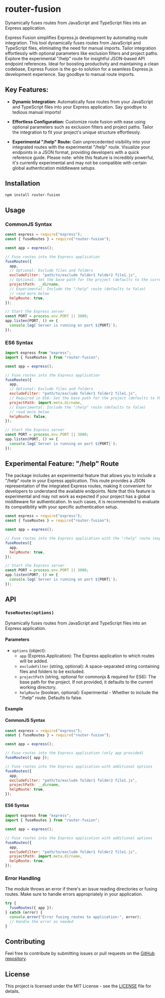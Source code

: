 # router-fusion

Dynamically fuses routes from JavaScript and TypeScript files into an Express application.

Express Fusion simplifies Express.js development by automating route integration. This tool dynamically fuses routes from JavaScript and TypeScript files, eliminating the need for manual imports. Tailor integration effortlessly with optional parameters like exclusion filters and project paths. Explore the experimental "/help" route for insightful JSON-based API endpoint references. Ideal for boosting productivity and maintaining a clean codebase, Express Fusion is the go-to solution for a seamless Express.js development experience. Say goodbye to manual route imports.

## Key Features:

- **Dynamic Integration:** Automatically fuse routes from your JavaScript and TypeScript files into your Express application. Say goodbye to tedious manual imports!

- **Effortless Configuration:** Customize route fusion with ease using optional parameters such as exclusion filters and project paths. Tailor the integration to fit your project's unique structure effortlessly.

- **Experimental "/help" Route:** Gain unprecedented visibility into your integrated routes with the experimental "/help" route. Visualize your endpoints in a JSON format, providing developers with a quick reference guide. Please note: while this feature is incredibly powerful, it's currently experimental and may not be compatible with certain global authentication middleware setups.


## Installation

```bash
npm install router-fusion
```

## Usage

### CommonJS Syntax

```javascript
const express = require("express");
const { fuseRoutes } = require("router-fusion");

const app = express();

// Fuse routes into the Express application
fuseRoutes({
  app,
  // Optional: Exclude files and folders
  excludeFilter: "path/to/exclude folder1 folder2 file1.js",
  // Optional: Set the base path for the project (defaults to the current working directory)
  projectPath: __dirname,
  // Experimental: Include the "/help" route (defaults to false)
  // read more below
  helpRoute: true,
});

// Start the Express server
const PORT = process.env.PORT || 3000;
app.listen(PORT, () => {
  console.log(`Server is running on port ${PORT}`);
});
```

### ES6 Syntax

```javascript
import express from "express";
import { fuseRoutes } from "router-fusion";

const app = express();

// Fuse routes into the Express application
fuseRoutes({
  app,
  // Optional: Exclude files and folders
  excludeFilter: "path/to/exclude folder1 folder2 file1.js",
  // Required in ES6: Set the base path for the project (defaults to the current working directory)
  projectPath: import.meta.dirname,
  // Experimental: Include the "/help" route (defaults to false)
  // read more below
  helpRoute: false,
});

// Start the Express server
const PORT = process.env.PORT || 3000;
app.listen(PORT, () => {
  console.log(`Server is running on port ${PORT}`);
});
```

## Experimental Feature: "/help" Route

The package includes an experimental feature that allows you to include a "/help" route in your Express application. This route provides a JSON representation of the integrated Express routes, making it convenient for developers to understand the available endpoints. Note that this feature is experimental and may not work as expected if your project has a global middleware for authentication. In such cases, it is recommended to evaluate its compatibility with your specific authentication setup.

```javascript
const express = require("express");
const { fuseRoutes } = require("router-fusion");

const app = express();

// Fuse routes into the Express application with the "/help" route (experimental)
fuseRoutes({
  app,
  helpRoute: true,
});

// Start the Express server
const PORT = process.env.PORT || 3000;
app.listen(PORT, () => {
  console.log(`Server is running on port ${PORT}`);
});
```

## API

### `fuseRoutes(options)`

Dynamically fuses routes from JavaScript and TypeScript files into an Express application.

#### Parameters

- `options` (object):
  - `app` (Express.Application): The Express application to which routes will be added.
  - `excludeFilter` (string, optional): A space-separated string containing files and folders to be excluded.
  - `projectPath` (string, optional for commonjs & required for ES6): The base path for the project. If not provided, it defaults to the current working directory.
  - `helpRoute` (boolean, optional): Experimental - Whether to include the "/help" route. Defaults to false.

#### Example

#### CommonJS Syntax

```javascript
const express = require("express");
const { fuseRoutes } = require("router-fusion");

const app = express();

// Fuse routes into the Express application (only app provided)
fuseRoutes({ app });

// Fuse routes into the Express application with additional options
fuseRoutes({
  app,
  excludeFilter: "path/to/exclude folder1 folder2 file1.js",
  projectPath: __dirname,
  helpRoute: true,
});
```

#### ES6 Syntax

```javascript
import express from "express";
import { fuseRoutes } from "router-fusion";

const app = express();

// Fuse routes into the Express application with additional options
fuseRoutes({
  app,
  excludeFilter: "path/to/exclude folder1 folder2 file1.js",
  projectPath: import.meta.dirname,
  helpRoute: true,
});
```

### Error Handling

The module throws an error if there's an issue reading directories or fusing routes. Make sure to handle errors appropriately in your application.

```javascript
try {
  fuseRoutes({ app });
} catch (error) {
  console.error("Error fusing routes to application:", error);
  // Handle the error as needed
}
```

## Contributing

Feel free to contribute by submitting issues or pull requests on the [GitHub repository](https://github.com/kumarprabhakar2121/router-fusion).

## License

This project is licensed under the MIT License - see the [LICENSE](LICENSE) file for details.